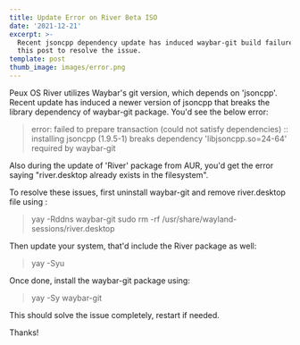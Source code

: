 ```yaml
---
title: Update Error on River Beta ISO
date: '2021-12-21'
excerpt: >-
  Recent jsoncpp dependency update has induced waybar-git build failure. Check
  this post to resolve the issue.
template: post
thumb_image: images/error.png
---
```

Peux OS River utilizes Waybar's git version, which depends on 'jsoncpp'. Recent update has induced a newer version of jsoncpp that breaks the library dependency of waybar-git package. You'd see the below error:

> error: failed to prepare transaction (could not satisfy dependencies)
> :: installing jsoncpp (1.9.5-1) breaks dependency 'libjsoncpp.so=24-64' required by waybar-git

Also during the update of 'River' package from AUR, you'd get the error saying "river.desktop already exists in the filesystem".

To resolve these issues, first uninstall waybar-git and remove river.desktop file using :

> yay -Rddns waybar-git
> sudo rm -rf /usr/share/wayland-sessions/river.desktop

Then update your system, that'd include the River package as well:

> yay -Syu

Once done, install the waybar-git package using:

> yay -Sy waybar-git

This should solve the issue completely, restart if needed. 



Thanks!
